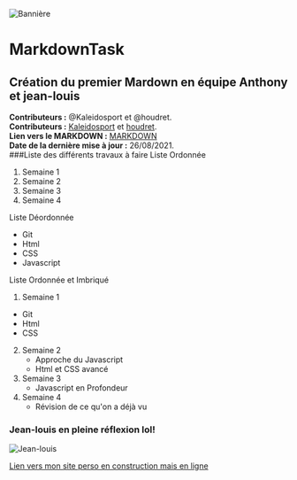 
![Bannière](https://p2.piqsels.com/preview/1012/605/105/welcome-to-our-home-welcome-tablet-an-array-of.jpg)
# MarkdownTask
## Création du premier Mardown en équipe Anthony et jean-louis
**Contributeurs :** @Kaleidosport et @houdret.  
**Contributeurs :** [Kaleidosport](https://github.com/Kaleidosport) et [houdret](https://github.com/houdret).  
**Lien vers le MARKDOWN :** [MARKDOWN](https://github.com/Kaleidosport/MarkdownTask/blob/e189ec470199113d74d13861ea4ed8c34be30bd4/markdown.md)  
**Date de la dernière mise à jour :** 26/08/2021.  
###Liste des différents travaux à faire
Liste Ordonnée

1. Semaine 1  
2. Semaine 2  
3. Semaine 3   
4. Semaine 4 

Liste Déordonnée

* Git  
* Html  
* CSS  
* Javascript  

Liste Ordonnée et Imbriqué

1. Semaine 1   
  * Git  
  * Html  
  * CSS  
 2. Semaine 2  
    * Approche du Javascript  
    * Html et CSS avancé  
 3. Semaine 3  
    *  Javascript en Profondeur  
 4. Semaine 4  
    * Révision de ce qu'on a déjà vu    

### Jean-louis en pleine réflexion lol!
![Jean-louis](https://www.gif-maniac.com/gifs/50/49773.gif)

<p><a href="https://github.com/houdret/SENEGAL.git" title="Monn site perso en construction">Lien vers mon site perso en construction mais en ligne</a></p>
